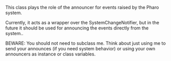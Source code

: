 This class plays the role of the announcer for events raised by the Pharo system.

Currently, it acts as a wrapper over the SystemChangeNotifier, but in the future it should be used for announcing the events directly from the system.. 

BEWARE: You should not need to subclass me. Think about just using me to send your announces (if you need system behavior) or using your own announcers as instance or class  variables.
